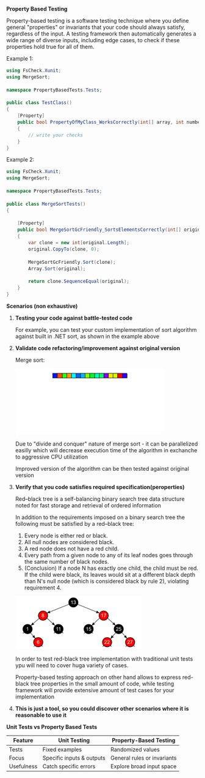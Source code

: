 **Property Based Testing**

Property-based testing is a software testing technique where you define general "properties" or invariants that your code should always satisfy, regardless of the input. A testing framework then automatically generates a wide range of diverse inputs, including edge cases, to check if these properties hold true for all of them.

Example 1:

```csharp
using FsCheck.Xunit;
using MergeSort;

namespace PropertyBasedTests.Tests;

public class TestClass()
{
    [Property]
    public bool PropertyOfMyClass_WorksCorrectly(int[] array, int number, string @string)
    {
        // write your checks
    }
}
```

Example 2:

```csharp
using FsCheck.Xunit;
using MergeSort;

namespace PropertyBasedTests.Tests;

public class MergeSortTests()
{

    [Property]
    public bool MergeSortGcFriendly_SortsElementsCorrectly(int[] original)
    {
        var clone = new int[original.Length];
        original.CopyTo(clone, 0);
            
        MergeSortGcFriendly.Sort(clone);
        Array.Sort(original);
            
        return clone.SequenceEqual(original);
    }
}
```


**Scenarios (non exhaustive)**

1. **Testing your code against battle-tested code** 

   For example, you can test your custom implementation of sort algorithm against built in .NET sort, as shown in the example above

2. **Validate code refactoring/improvement against original version**
      
   Merge sort:

   ![alt text](HU2tfzo.gif)  

   Due to "divide and conquer" nature of merge sort - it can be parallelized easilly which will decrease execution time of the algorithm in exchanche to aggressive CPU utilization

   Improved version of the algorithm can be then tested against original version
   
   
3. **Verify that you code satisfies required specification(peroperties)**
   
   Red–black tree is a self-balancing binary search tree data structure noted for fast storage and retrieval of ordered information
   
   In addition to the requirements imposed on a binary search tree the following must be satisfied by a red–black tree:
   
   1. Every node is either red or black.
   2. All null nodes are considered black.
   3. A red node does not have a red child.
   4. Every path from a given node to any of its leaf nodes goes through the same number of black nodes.
   5. (Conclusion) If a node N has exactly one child, the child must be red. If the child were black, its leaves would sit at a different black depth than N's null node (which is considered black by rule 2), violating    requirement 4.

   ![alt text](image-1.png)

   In order to test red-black tree implementation with traditional unit tests ypu will need to cover huga variety of cases. 

   Property-based testing approach on other hand allows to express red-black tree properties in the small amount of code, while testing framework will provide extensive amount of test cases for your implementation

4. **This is just a tool, so you could discover other scenarios where it is reasonable to use it**



**Unit Tests vs Property Based Tests**


|Feature  |Unit Testing  |Property-Based Testing  |
|---------|---------|---------|
|Tests     |Fixed examples         |Randomized values         |
|Focus     |Specific inputs & outputs         |General rules or invariants         |
|Usefulness     |Catch specific errors         |Explore broad input space         |